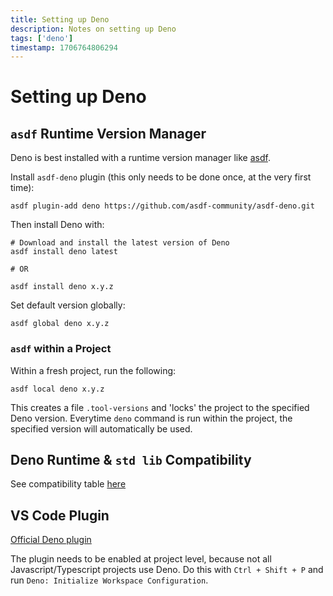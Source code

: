 ```yaml
---
title: Setting up Deno
description: Notes on setting up Deno
tags: ['deno']
timestamp: 1706764806294
---
```


# Setting up Deno

## `asdf` Runtime Version Manager

Deno is best installed with a runtime version manager like [asdf](https://asdf-vm.com/).

Install `asdf-deno` plugin (this only needs to be done once, at the very first time):

```
asdf plugin-add deno https://github.com/asdf-community/asdf-deno.git
```

Then install Deno with:

```
# Download and install the latest version of Deno
asdf install deno latest

# OR

asdf install deno x.y.z
```

Set default version globally:

```
asdf global deno x.y.z
```

### `asdf` within a Project

Within a fresh project, run the following:

```
asdf local deno x.y.z
```

This creates a file `.tool-versions` and 'locks' the project to the specified Deno version. Everytime `deno` command is run within the project, the specified version will automatically be used.

## Deno Runtime & `std lib` Compatibility

See compatibility table [here](https://deno.com/versions.json)

## VS Code Plugin

[Official Deno plugin](https://marketplace.visualstudio.com/items?itemName=denoland.vscode-deno)

The plugin needs to be enabled at project level, because not all Javascript/Typescript projects use Deno. Do this with `Ctrl + Shift + P` and run `Deno: Initialize Workspace Configuration`.

<PostDate />
<PageTags />
